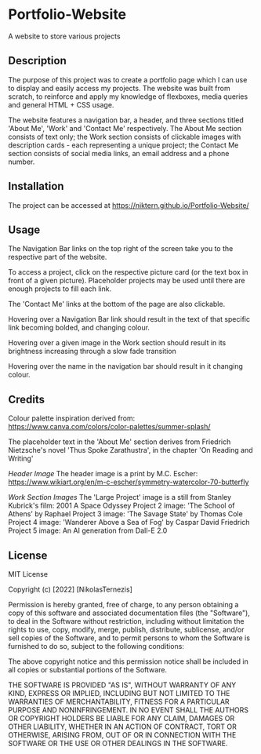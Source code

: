 # Portfolio-Website
A website to store various projects

## Description

The purpose of this project was to create a portfolio page which I can use to display and easily access my projects. The website was built from scratch, to reinforce and apply my knowledge of flexboxes, media queries and general HTML + CSS usage.

The website features a navigation bar, a header, and three sections titled 'About Me', 'Work' and 'Contact Me' respectively. The About Me section consists of text only; the Work section consists of clickable images with description cards - each representing a unique project; the Contact Me section consists of social media links, an email address and a phone number.   

## Installation

The project can be accessed at https://niktern.github.io/Portfolio-Website/

## Usage

The Navigation Bar links on the top right of the screen take you to the respective part of the website.

To access a project, click on the respective picture card (or the text box in front of a given picture). Placeholder projects may be used until there are enough projects to fill each link.

The 'Contact Me' links at the bottom of the page are also clickable.

Hovering over a Navigation Bar link should result in the text of that specific link becoming bolded, and changing colour.

Hovering over a given image in the Work section should result in its brightness increasing through a slow fade transition

Hovering over the name in the navigation bar should result in it changing colour.

## Credits

Colour palette inspiration derived from: https://www.canva.com/colors/color-palettes/summer-splash/

The placeholder text in the 'About Me' section derives from Friedrich Nietzsche's novel 'Thus Spoke Zarathustra', in the chapter 'On Reading and Writing'

*Header Image*
The header image is a print by M.C. Escher: https://www.wikiart.org/en/m-c-escher/symmetry-watercolor-70-butterfly

*Work Section Images*
The 'Large Project' image is a still from Stanley Kubrick's film: 2001 A Space Odyssey
Project 2 image: 'The School of Athens' by Raphael
Project 3 image: 'The Savage State' by Thomas Cole
Project 4 image: 'Wanderer Above a Sea of Fog' by Caspar David Friedrich
Project 5 image: An AI generation from Dall-E 2.0

## License

MIT License

Copyright (c) [2022] [NikolasTernezis]

Permission is hereby granted, free of charge, to any person obtaining a copy
of this software and associated documentation files (the "Software"), to deal
in the Software without restriction, including without limitation the rights
to use, copy, modify, merge, publish, distribute, sublicense, and/or sell
copies of the Software, and to permit persons to whom the Software is
furnished to do so, subject to the following conditions:

The above copyright notice and this permission notice shall be included in all
copies or substantial portions of the Software.

THE SOFTWARE IS PROVIDED "AS IS", WITHOUT WARRANTY OF ANY KIND, EXPRESS OR
IMPLIED, INCLUDING BUT NOT LIMITED TO THE WARRANTIES OF MERCHANTABILITY,
FITNESS FOR A PARTICULAR PURPOSE AND NONINFRINGEMENT. IN NO EVENT SHALL THE
AUTHORS OR COPYRIGHT HOLDERS BE LIABLE FOR ANY CLAIM, DAMAGES OR OTHER
LIABILITY, WHETHER IN AN ACTION OF CONTRACT, TORT OR OTHERWISE, ARISING FROM,
OUT OF OR IN CONNECTION WITH THE SOFTWARE OR THE USE OR OTHER DEALINGS IN THE
SOFTWARE.